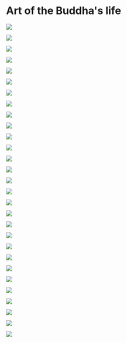 # Art of the Buddha's life

                            

![](.gitbook/assets/lifeofbuddha2.jpg)

![](.gitbook/assets/lifeofbuddha6.jpg)

![](.gitbook/assets/lifeofbuddha3.jpg)

![](.gitbook/assets/lifeofbuddha4.jpg)

![](.gitbook/assets/lifeofbuddha5.jpg)

![](.gitbook/assets/lifeofbuddha7.jpg)

![](.gitbook/assets/lifeofbuddha8.jpg)

![](.gitbook/assets/lifeofbuddha9.jpg)

![](.gitbook/assets/lifeofbuddha10.jpg)

![](.gitbook/assets/lifeofbuddha11.jpg)

![](.gitbook/assets/lifeofbuddha12.jpg)

![](.gitbook/assets/lifeofbuddha13.jpg)

![](.gitbook/assets/lifeofbuddha14.jpg)

![](.gitbook/assets/lifeofbuddha15.jpg)

![](.gitbook/assets/lifeofbuddha16.jpg)

![](.gitbook/assets/lifeofbuddha17.jpg)

![](.gitbook/assets/lifeofbuddha1.jpg)

![](.gitbook/assets/lifeofbuddha19.jpg)

![](.gitbook/assets/lifeofbuddha20.jpg)

![](.gitbook/assets/lifeofbuddha22.jpg)

![](.gitbook/assets/lifeofbuddha23.jpg)

![](.gitbook/assets/lifeofbuddha24.jpg)

![](.gitbook/assets/lifeofbuddha26.jpg)

![](.gitbook/assets/lifeofbuddha18.jpg)

![](.gitbook/assets/lifeofbuddha25.jpg)

![](.gitbook/assets/LifeOfBuddha27.jpg)

![](.gitbook/assets/lifeofbuddha21.jpg)

![](.gitbook/assets/lifeofbuddha28.jpg)

![](.gitbook/assets/lifeofbuddha29.jpg)


